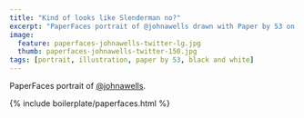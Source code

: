 ```yaml
---
title: "Kind of looks like Slenderman no?"
excerpt: "PaperFaces portrait of @johnawells drawn with Paper by 53 on an iPad."
image: 
  feature: paperfaces-johnawells-twitter-lg.jpg
  thumb: paperfaces-johnawells-twitter-150.jpg
tags: [portrait, illustration, paper by 53, black and white]
---
```


PaperFaces portrait of [@johnawells](http://twitter.com/johnawells).

{% include boilerplate/paperfaces.html %}